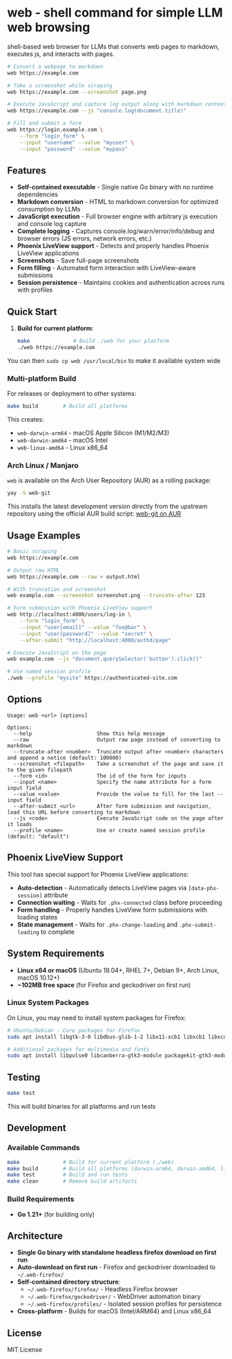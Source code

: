 # web - shell command for simple LLM web browsing

shell-based web browser for LLMs that converts web pages to markdown, executes js, and interacts with pages.

```bash
# Convert a webpage to markdown
web https://example.com

# Take a screenshot while scraping
web https://example.com --screenshot page.png

# Execute JavaScript and capture log output along with markdown content
web https://example.com --js "console.log(document.title)"

# Fill and submit a form
web https://login.example.com \
    --form "login_form" \
    --input "username" --value "myuser" \
    --input "password" --value "mypass"
```

## Features

- **Self-contained executable** - Single native Go binary with no runtime dependencies
- **Markdown conversion** - HTML to markdown conversion for optimized consumption by LLMs
- **JavaScript execution** - Full browser engine with arbitrary js execution and console log capture
- **Complete logging** - Captures console.log/warn/error/info/debug and browser errors (JS errors, network errors, etc.)
- **Phoenix LiveView support** - Detects and properly handles Phoenix LiveView applications
- **Screenshots** - Save full-page screenshots
- **Form filling** - Automated form interaction with LiveView-aware submissions
- **Session persistence** - Maintains cookies and authentication across runs with profiles

## Quick Start

1. **Build for current platform**:
   ```bash
   make              # Build ./web for your platform
   ./web https://example.com
   ```

You can then `sudo cp web /usr/local/bin` to make it available system wide

### Multi-platform Build

For releases or deployment to other systems:
```bash
make build        # Build all platforms
```
This creates:
- `web-darwin-arm64` - macOS Apple Silicon (M1/M2/M3)
- `web-darwin-amd64` - macOS Intel
- `web-linux-amd64` - Linux x86_64

### Arch Linux / Manjaro

`web` is available on the Arch User Repository (AUR) as a rolling package:

```bash
yay -S web-git
```

This installs the latest development version directly from the upstream repository using the official AUR build script:
[web-git on AUR](https://aur.archlinux.org/packages/web-git)

## Usage Examples

```bash
# Basic scraping
web https://example.com

# Output raw HTML
web https://example.com --raw > output.html

# With truncation and screenshot
web example.com --screenshot screenshot.png --truncate-after 123

# Form submission with Phoenix LiveView support
web http://localhost:4000/users/log-in \
    --form "login_form" \
    --input "user[email]" --value "foo@bar" \
    --input "user[password]" --value "secret" \
    --after-submit "http://localhost:4000/authd/page"

# Execute JavaScript on the page
web example.com --js "document.querySelector('button').click()"

# Use named session profile
./web --profile "mysite" https://authenticated-site.com
```

## Options

```
Usage: web <url> [options]

Options:
  --help                     Show this help message
  --raw                      Output raw page instead of converting to markdown
  --truncate-after <number>  Truncate output after <number> characters and append a notice (default: 100000)
  --screenshot <filepath>    Take a screenshot of the page and save it to the given filepath
  --form <id>                The id of the form for inputs
  --input <name>             Specify the name attribute for a form input field
  --value <value>            Provide the value to fill for the last --input field
  --after-submit <url>       After form submission and navigation, load this URL before converting to markdown
  --js <code>                Execute JavaScript code on the page after it loads
  --profile <name>           Use or create named session profile (default: "default")
```

## Phoenix LiveView Support

This tool has special support for Phoenix LiveView applications:

- **Auto-detection** - Automatically detects LiveView pages via `[data-phx-session]` attribute
- **Connection waiting** - Waits for `.phx-connected` class before proceeding
- **Form handling** - Properly handles LiveView form submissions with loading states
- **State management** - Waits for `.phx-change-loading` and `.phx-submit-loading` to complete

## System Requirements

- **Linux x64 or macOS** (Ubuntu 18.04+, RHEL 7+, Debian 9+, Arch Linux, macOS 10.12+)
- **~102MB free space** (for Firefox and geckodriver on first run)

### Linux System Packages

On Linux, you may need to install system packages for Firefox:

```bash
# Ubuntu/Debian - Core packages for Firefox
sudo apt install libgtk-3-0 libdbus-glib-1-2 libx11-xcb1 libxcb1 libxcomposite1 libxcursor1 libxdamage1 libxi6 libxrandr2 libxss1 libxtst6 libxext6 libasound2 libatspi2.0-0 libdrm2 libxfixes3 libxrender1

# Additional packages for multimedia and fonts
sudo apt install libpulse0 libcanberra-gtk3-module packagekit-gtk3-module libdbusmenu-glib4 libdbusmenu-gtk3-4
```


## Testing

```bash
make test
```

This will build binaries for all platforms and run tests

## Development

### Available Commands

```bash
make              # Build for current platform (./web)
make build        # Build all platforms (darwin-arm64, darwin-amd64, linux-amd64)
make test         # Build and run tests
make clean        # Remove build artifacts
```

### Build Requirements

- **Go 1.21+** (for building only)

## Architecture

- **Single Go binary with standalone headless firefox download on first run** 
- **Auto-download on first run** - Firefox and geckodriver downloaded to `~/.web-firefox/`
- **Self-contained directory structure**:
  - `~/.web-firefox/firefox/` - Headless Firefox browser
  - `~/.web-firefox/geckodriver/` - WebDriver automation binary
  - `~/.web-firefox/profiles/` - Isolated session profiles for persistence
- **Cross-platform** - Builds for macOS (Intel/ARM64) and Linux x86_64

## License

MIT License


